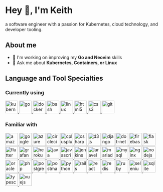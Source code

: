 # Hey :wave:, I'm Keith

a software engineer with a passion for Kubernetes, cloud technology, and developer tooling.

## About me

- 🌱 I'm working on improving my **Go and Neovim** skills
- 💬 Ask me about **Kubernetes, Containers, or Linux**

## Language and Tool Specialties

### Currently using

<p align="left">
  <a href="https://kubernetes.io" target="_blank" rel="noreferrer">
    <img alt="kubernetes" width="40" height="40"
      src="https://cdn.jsdelivr.net/gh/devicons/devicon@latest/icons/kubernetes/kubernetes-original.svg"/>
  </a>
  <a href="https://golang.org" target="_blank" rel="noreferrer">
    <img alt="go" width="40" height="40"
      src="https://cdn.jsdelivr.net/gh/devicons/devicon@latest/icons/go/go-original.svg"/>
  </a>
  <a href="https://www.docker.com/" target="_blank" rel="noreferrer">
    <img alt="docker" width="40" height="40"
      src="https://cdn.jsdelivr.net/gh/devicons/devicon@latest/icons/docker/docker-original.svg"/>
  </a>
  <a href="https://www.gnu.org/software/bash/" target="_blank" rel="noreferrer">
    <img alt="bash" width="40" height="40"
      src="https://cdn.jsdelivr.net/gh/devicons/devicon@latest/icons/bash/bash-original.svg"/>
  </a>
  <a href="https://www.linux.org/" target="_blank" rel="noreferrer">
    <img alt="linux" width="40" height="40"
      src="https://cdn.jsdelivr.net/gh/devicons/devicon@latest/icons/linux/linux-original.svg"/>
  </a>
  <a href="https://www.w3.org/html/" target="_blank" rel="noreferrer">
    <img alt="html5" width="40" height="40"
      src="https://cdn.jsdelivr.net/gh/devicons/devicon@latest/icons/html5/html5-original.svg"/>
  </a>
  <a href="https://www.w3schools.com/css/" target="_blank" rel="noreferrer">
    <img alt="css3" width="40" height="40"
      src="https://cdn.jsdelivr.net/gh/devicons/devicon@latest/icons/css3/css3-original.svg"/>
  </a>
  <a href="https://git-scm.com/" target="_blank" rel="noreferrer">
    <img alt="git" width="40" height="40"
      src="https://cdn.jsdelivr.net/gh/devicons/devicon@latest/icons/git/git-original.svg"/>
  </a>
</p>

### Familiar with

<p align="left">
  <a href="https://aws.amazon.com" target="_blank" rel="noreferrer">
    <img alt="amazonwebservices" width="40" height="40"
      src="https://cdn.jsdelivr.net/gh/devicons/devicon@latest/icons/amazonwebservices/amazonwebservices-original-wordmark.svg"/>
  </a>
  <a href="https://cloud.google.com" target="_blank" rel="noreferrer">
    <img alt="googlecloud" width="40" height="40"
      src="https://cdn.jsdelivr.net/gh/devicons/devicon@latest/icons/googlecloud/googlecloud-original.svg"/>
  </a>
  <a href="https://azure.microsoft.com/en-in/" target="_blank" rel="noreferrer">
    <img alt="azure" width="40" height="40"
      src="https://cdn.jsdelivr.net/gh/devicons/devicon@latest/icons/azure/azure-original.svg"/>
  </a>
  <a href="https://circleci.com" target="_blank" rel="noreferrer">
    <img alt="circleci" width="40" height="40"
      src="https://cdn.jsdelivr.net/gh/devicons/devicon@latest/icons/circleci/circleci-plain.svg"/>
  </a>
  <a href="https://www.w3schools.com/cpp/" target="_blank" rel="noreferrer">
    <img alt="cplusplus" width="40" height="40"
      src="https://cdn.jsdelivr.net/gh/devicons/devicon@latest/icons/cplusplus/cplusplus-original.svg"/>
  </a>
  <a href="https://www.w3schools.com/cs/" target="_blank" rel="noreferrer">
    <img alt="csharp" width="40" height="40"
      src="https://cdn.jsdelivr.net/gh/devicons/devicon@latest/icons/csharp/csharp-original.svg"/>
  </a>
  <a href="https://d3js.org/" target="_blank" rel="noreferrer">
    <img alt="d3js" width="40" height="40"
      src="https://cdn.jsdelivr.net/gh/devicons/devicon@latest/icons/d3js/d3js-original.svg"/>
  </a>
  <a href="https://www.djangoproject.com/" target="_blank" rel="noreferrer">
    <img alt="django" width="40" height="40"
      src="https://cdn.jsdelivr.net/gh/devicons/devicon@latest/icons/django/django-plain.svg"/>
  </a>
  <a href="https://dotnet.microsoft.com/" target="_blank" rel="noreferrer">
    <img alt="dot-net" width="40" height="40"
      src="https://cdn.jsdelivr.net/gh/devicons/devicon@latest/icons/dot-net/dot-net-original.svg"/>
  </a>
  <a href="https://firebase.google.com/" target="_blank" rel="noreferrer">
    <img alt="firebase" width="40" height="40"
      src="https://cdn.jsdelivr.net/gh/devicons/devicon@latest/icons/firebase/firebase-original.svg"/>
  </a>
  <a href="https://flask.palletsprojects.com/" target="_blank" rel="noreferrer">
    <img alt="flask" width="40" height="40"
      src="https://cdn.jsdelivr.net/gh/devicons/devicon@latest/icons/flask/flask-original.svg"/>
  </a>
  <a href="https://flutter.dev" target="_blank" rel="noreferrer">
    <img alt="flutter" width="40" height="40"
      src="https://cdn.jsdelivr.net/gh/devicons/devicon@latest/icons/flutter/flutter-original.svg"/>
  </a>
  <a href="https://grafana.com" target="_blank" rel="noreferrer">
    <img alt="grafana" width="40" height="40"
      src="https://cdn.jsdelivr.net/gh/devicons/devicon@latest/icons/grafana/grafana-original.svg"/>
  </a>
  <a href="https://heroku.com" target="_blank" rel="noreferrer">
    <img alt="heroku" width="40" height="40"
      src="https://cdn.jsdelivr.net/gh/devicons/devicon@latest/icons/heroku/heroku-original.svg"/>
  </a>
  <a href="https://www.java.com" target="_blank" rel="noreferrer">
    <img alt="java" width="40" height="40"
      src="https://cdn.jsdelivr.net/gh/devicons/devicon@latest/icons/java/java-original.svg"/>
  </a>
  <a href="https://developer.mozilla.org/en-US/docs/Web/JavaScript" target="_blank" rel="noreferrer">
    <img alt="javascript" width="40" height="40"
      src="https://cdn.jsdelivr.net/gh/devicons/devicon@latest/icons/javascript/javascript-original.svg"/>
  </a>
  <a href="https://www.jenkins.io" target="_blank" rel="noreferrer">
    <img alt="jenkins" width="40" height="40"
      src="https://cdn.jsdelivr.net/gh/devicons/devicon@latest/icons/jenkins/jenkins-original.svg"/>
  </a>
  <a href="https://laravel.com/" target="_blank" rel="noreferrer">
    <img alt="laravel" width="40" height="40"
      src="https://cdn.jsdelivr.net/gh/devicons/devicon@latest/icons/laravel/laravel-original.svg"/>
  </a>
  <a href="https://mariadb.org/" target="_blank" rel="noreferrer">
    <img alt="mariadb" width="40" height="40"
      src="https://cdn.jsdelivr.net/gh/devicons/devicon@latest/icons/mariadb/mariadb-original.svg"/>
  </a>
  <a href="https://www.mysql.com/" target="_blank" rel="noreferrer">
    <img alt="mysql" width="40" height="40"
      src="https://cdn.jsdelivr.net/gh/devicons/devicon@latest/icons/mysql/mysql-original.svg"/>
  </a>
  <a href="https://www.nginx.com" target="_blank" rel="noreferrer">
    <img alt="nginx" width="40" height="40"
      src="https://cdn.jsdelivr.net/gh/devicons/devicon@latest/icons/nginx/nginx-original.svg"/>
  </a>
  <a href="https://nodejs.org" target="_blank" rel="noreferrer">
    <img alt="nodejs" width="40" height="40"
      src="https://cdn.jsdelivr.net/gh/devicons/devicon@latest/icons/nodejs/nodejs-original.svg"/>
  </a>
  <a href="https://www.oracle.com/" target="_blank" rel="noreferrer">
    <img alt="oracle" width="40" height="40"
      src="https://cdn.jsdelivr.net/gh/devicons/devicon@latest/icons/oracle/oracle-original.svg"/>
  </a>
  <a href="https://www.php.net" target="_blank" rel="noreferrer">
    <img alt="php" width="40" height="40"
      src="https://cdn.jsdelivr.net/gh/devicons/devicon@latest/icons/php/php-original.svg"/>
  </a>
  <a href="https://www.postgresql.org" target="_blank" rel="noreferrer">
    <img alt="postgresql" width="40" height="40"
      src="https://cdn.jsdelivr.net/gh/devicons/devicon@latest/icons/postgresql/postgresql-original.svg"/>
  </a>
  <a href="https://postman.com" target="_blank" rel="noreferrer">
    <img alt="postman" width="40" height="40"
      src="https://cdn.jsdelivr.net/gh/devicons/devicon@latest/icons/postman/postman-original.svg"/>
  </a>
  <a href="https://www.python.org" target="_blank" rel="noreferrer">
    <img alt="python" width="40" height="40"
      src="https://cdn.jsdelivr.net/gh/devicons/devicon@latest/icons/python/python-original.svg"/>
  </a>
  <a href="https://rubyonrails.org" target="_blank" rel="noreferrer">
    <img alt="rails" width="40" height="40"
      src="https://cdn.jsdelivr.net/gh/devicons/devicon@latest/icons/rails/rails-original-wordmark.svg"/>
  </a>
  <a href="https://reactjs.org/" target="_blank" rel="noreferrer">
    <img alt="react" width="40" height="40"
      src="https://cdn.jsdelivr.net/gh/devicons/devicon@latest/icons/react/react-original.svg"/>
  </a>
  <a href="https://redis.io" target="_blank" rel="noreferrer">
    <img alt="redis" width="40" height="40"
      src="https://cdn.jsdelivr.net/gh/devicons/devicon@latest/icons/redis/redis-original.svg"/>
  </a>
  <a href="https://www.ruby-lang.org/en/" target="_blank" rel="noreferrer">
    <img alt="ruby" width="40" height="40"
      src="https://cdn.jsdelivr.net/gh/devicons/devicon@latest/icons/ruby/ruby-original.svg"/>
  </a>
  <a href="https://www.selenium.dev" target="_blank" rel="noreferrer">
    <img alt="selenium" width="40" height="40"
      src="https://cdn.jsdelivr.net/gh/devicons/devicon@latest/icons/selenium/selenium-original.svg"/>
  </a>
  <a href="https://www.sqlite.org/" target="_blank" rel="noreferrer">
    <img alt="sqlite" width="40" height="40"
      src="https://cdn.jsdelivr.net/gh/devicons/devicon@latest/icons/sqlite/sqlite-original.svg"/>
  </a>
  <a href="https://www.typescriptlang.org/" target="_blank" rel="noreferrer">
    <img alt="typescript" width="40" height="40"
      src="https://cdn.jsdelivr.net/gh/devicons/devicon@latest/icons/typescript/typescript-original.svg"/>
  </a>
  <a href="https://vuejs.org/" target="_blank" rel="noreferrer">
    <img alt="vuejs" width="40" height="40"
      src="https://cdn.jsdelivr.net/gh/devicons/devicon@latest/icons/vuejs/vuejs-original.svg"/>
  </a>
</p>
